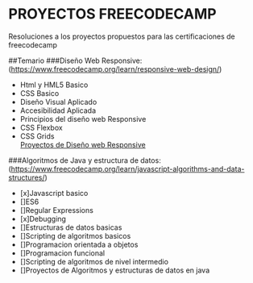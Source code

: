 # PROYECTOS FREECODECAMP
Resoluciones a los proyectos propuestos para las certificaciones de freecodecamp

##Temario 
###Diseño Web Responsive:<br>
(https://www.freecodecamp.org/learn/responsive-web-design/)
* Html y HML5 Basico
* CSS Basico
* Diseño Visual Aplicado
* Accesibilidad Aplicada
* Principios del diseño web Responsive
* CSS Flexbox
* CSS Grids<br>
<a href="https://github.com/frann11/proyectos-freecodecamp/tree/main/Dise%C3%B1o%20web%20responsive">Proyectos de Diseño web Responsive</a>

###Algoritmos de Java y estructura de datos:<br>
(https://www.freecodecamp.org/learn/javascript-algorithms-and-data-structures/)
* [x]Javascript basico
* []ES6
* []Regular Expressions
* [x]Debugging
* []Estructuras de datos basicas
* []Scripting de algoritmos basicos
* []Programacion orientada a objetos
* []Programacion funcional
* []Scripting de algoritmos de nivel intermedio
* []Proyectos de Algoritmos y estructuras de datos en java

